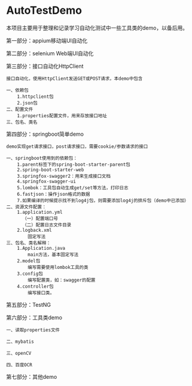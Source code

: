 # AutoTestDemo

本项目主要用于整理和记录学习自动化测试中一些工具类的demo，以备后用。

第一部分：appium移动端UI自动化

第二部分：selenium Web端UI自动化

第三部分：接口自动化HttpClient

    接口自动化，使用HttpClient发送GET或POST请求，本demo中包含
    
    一、依赖包
        1.httpclient包
        2.json包
    二、配置文件
        1.properties配置文件，用来存放接口地址
    三、包名、类名
        
        

第四部分：springboot简单demo
   
    demo实现get请求接口，post请求接口，需要cookie/参数请求的接口
    
    一、springboot使用到的依赖包：
        1.parent标签下的spring-boot-starter-parent包
        2.spring-boot-starter-web
        3.springfox-swagger2：用来生成接口文档
        4.springfox-swagger-ui
        5.lombok：工具包自动生成get/set等方法，打印日志
        6.fastjson：操作json格式的数据
        7.如果编译的时候提示找不到log4j包，则需要添加log4j的排斥包（demo中已添加）
    二、资源文件配置：
        1.application.yml 
          （一）配置端口号
          （二）配置日志文件目录
        2.logback.xml
            固定写法
    三、包名、类名解释：
        1.Application.java
            main方法，基本固定写法
        2.model包
            编写需要使用lombok工具的类
        3.config包
            编写配置类，如：swagger的配置
        4.controller包
            编写接口类。

第五部分：TestNG


第六部分：工具类demo
    
    一、读取properties文件
    
    二、mybatis
    
    三、openCV
    
    四、百度OCR
    
第七部分：其他demo